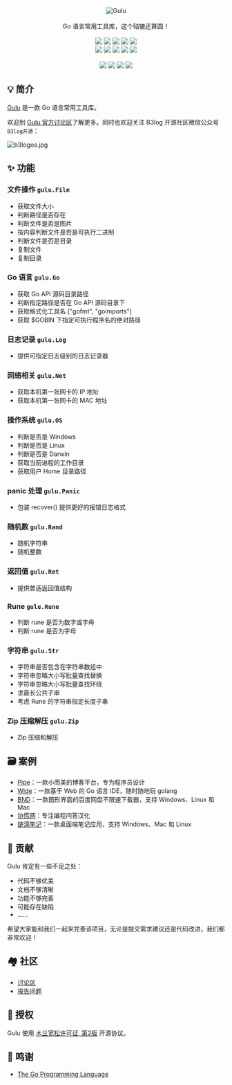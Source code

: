 <p align = "center">
<img alt="Gulu" src="https://user-images.githubusercontent.com/873584/58315007-4100f080-7e43-11e9-9b10-b64a6a4a5d2d.png">
<br><br>
Go 语言常用工具库，这个轱辘还算圆！
<br><br>
<a title="Build Status" target="_blank" href="https://github.com/88250/gulu/actions/workflows/gotest.yml"><img src="https://img.shields.io/github/workflow/status/88250/gulu/Go%20Test?style=flat-square"></a>
<a title="GoDoc" target="_blank" href="https://godoc.org/github.com/88250/gulu"><img src="http://img.shields.io/badge/godoc-reference-5272B4.svg?style=flat-square"></a>
<a title="Go Report Card" target="_blank" href="https://goreportcard.com/report/github.com/88250/gulu"><img src="https://goreportcard.com/badge/github.com/88250/gulu?style=flat-square"></a>
<a title="Coverage Status" target="_blank" href="https://coveralls.io/github/88250/gulu"><img src="https://img.shields.io/coveralls/github/88250/gulu.svg?style=flat-square&color=CC9933"></a>
<a title="Code Size" target="_blank" href="https://github.com/88250/gulu"><img src="https://img.shields.io/github/languages/code-size/88250/gulu.svg?style=flat-square"></a>
<br>
<a title="Apache License" target="_blank" href="https://github.com/88250/gulu/blob/master/LICENSE"><img src="https://img.shields.io/badge/license-apache2-orange.svg?style=flat-square"></a>
<a title="GitHub Commits" target="_blank" href="https://github.com/88250/gulu/commits/master"><img src="https://img.shields.io/github/commit-activity/m/88250/gulu.svg?style=flat-square"></a>
<a title="Last Commit" target="_blank" href="https://github.com/88250/gulu/commits/master"><img src="https://img.shields.io/github/last-commit/88250/gulu.svg?style=flat-square&color=FF9900"></a>
<a title="GitHub Pull Requests" target="_blank" href="https://github.com/88250/gulu/pulls"><img src="https://img.shields.io/github/issues-pr-closed/88250/gulu.svg?style=flat-square&color=FF9966"></a>
<a title="Hits" target="_blank" href="https://github.com/88250/hits"><img src="https://hits.b3log.org/88250/gulu.svg"></a>
<br><br>
<a title="GitHub Watchers" target="_blank" href="https://github.com/88250/gulu/watchers"><img src="https://img.shields.io/github/watchers/88250/gulu.svg?label=Watchers&style=social"></a>  
<a title="GitHub Stars" target="_blank" href="https://github.com/88250/gulu/stargazers"><img src="https://img.shields.io/github/stars/88250/gulu.svg?label=Stars&style=social"></a>  
<a title="GitHub Forks" target="_blank" href="https://github.com/88250/gulu/network/members"><img src="https://img.shields.io/github/forks/88250/gulu.svg?label=Forks&style=social"></a>  
<a title="Author GitHub Followers" target="_blank" href="https://github.com/88250"><img src="https://img.shields.io/github/followers/88250.svg?label=Followers&style=social"></a>
</p>

## 💡 简介

[Gulu](https://github.com/88250/gulu) 是一款 Go 语言常用工具库。

欢迎到 [Gulu 官方讨论区](https://ld246.com/tag/gulu)了解更多。同时也欢迎关注 B3log 开源社区微信公众号 `B3log开源`：

![b3logos.jpg](https://b3logfile.com/file/2020/08/b3logos-032af045.jpg)

## ✨ 功能

### 文件操作 `gulu.File`

* 获取文件大小
* 判断路径是否存在
* 判断文件是否是图片
* 按内容判断文件是否是可执行二进制
* 判断文件是否是目录
* 复制文件
* 复制目录

### Go 语言 `gulu.Go`

* 获取 Go API 源码目录路径
* 判断指定路径是否在 Go API 源码目录下
* 获取格式化工具名 ["gofmt", "goimports"]
* 获取 $GOBIN 下指定可执行程序名的绝对路径

### 日志记录 `gulu.Log`

* 提供可指定日志级别的日志记录器

### 网络相关 `gulu.Net`

* 获取本机第一张网卡的 IP 地址
* 获取本机第一张网卡的 MAC 地址

### 操作系统 `gulu.OS`

* 判断是否是 Windows
* 判断是否是 Linux
* 判断是否是 Darwin
* 获取当前进程的工作目录
* 获取用户 Home 目录路径

### panic 处理 `gulu.Panic`

* 包装 recover() 提供更好的报错日志格式

### 随机数 `gulu.Rand`

* 随机字符串
* 随机整数

### 返回值 `gulu.Ret`

* 提供普适返回值结构

### Rune `gulu.Rune`

* 判断 rune 是否为数字或字母
* 判断 rune 是否为字母

### 字符串 `gulu.Str`

* 字符串是否包含在字符串数组中
* 字符串忽略大小写批量查找替换
* 字符串忽略大小写批量查找环绕
* 求最长公共子串
* 考虑 Rune 的字符串指定长度子串

### Zip 压缩解压 `gulu.Zip`

* Zip 压缩和解压

## 🗃 案例

* [Pipe](https://github.com/88250/pipe)：一款小而美的博客平台，专为程序员设计
* [Wide](https://github.com/88250/wide)：一款基于 Web 的 Go 语言 IDE，随时随地玩 golang
* [BND](https://github.com/88250/baidu-netdisk-downloaderx)：一款图形界面的百度网盘不限速下载器，支持 Windows、Linux 和 Mac
* [协慌网](https://routinepanic.com)：专注编程问答汉化
* [链滴笔记](https://github.com/88250/liandi)：一款桌面端笔记应用，支持 Windows、Mac 和 Linux

## 💝 贡献

Gulu 肯定有一些不足之处：

* 代码不够优美
* 文档不够清晰
* 功能不够完善
* 可能存在缺陷
* ……

希望大家能和我们一起来完善该项目，无论是提交需求建议还是代码改进，我们都非常欢迎！

## 🏘️ 社区

* [讨论区](https://ld246.com/tag/gulu)
* [报告问题](https://github.com/88250/gulu/issues/new/choose)

## 📄 授权

Gulu 使用 [木兰宽松许可证, 第2版](http://license.coscl.org.cn/MulanPSL2) 开源协议。

## 🙏 鸣谢

* [The Go Programming Language](https://golang.org)
